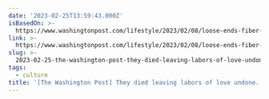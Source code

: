 ```yaml
---
date: '2023-02-25T13:59:43.000Z'
isBasedOn: >-
  https://www.washingtonpost.com/lifestyle/2023/02/08/loose-ends-fiber-arts-projects
link: >-
  https://www.washingtonpost.com/lifestyle/2023/02/08/loose-ends-fiber-arts-projects
slug: >-
  2023-02-25-the-washington-post-they-died-leaving-labors-of-love-undone-strangers-co
tags:
  - culture
title: '[The Washington Post] They died leaving labors of love undone. Strangers co'
---
```



